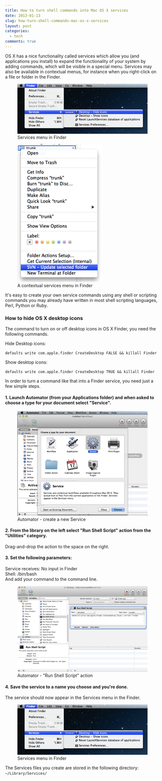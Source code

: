 ```yaml
---
title: How to turn shell commands into Mac OS X services
date: 2013-01-13
slug: how-turn-shell-commands-mac-os-x-services
layout: post
categories:
  - tech
comments: true
---
```


OS X has a nice functionality called services which allow you (and applications you install) to expand the functionality of your system by adding commands, which will be visible in a special menu. Services may also be available in contextual menus, for instance when you right-click on a file or folder in the Finder.

<figure>
  <img src="/images/illustrations/2013-01-13/services_menu.png">
  <figcaption>Services menu in Finder</figcaption>
</figure>

<!-- more -->

<figure>
  <img src="/images/illustrations/2013-01-13/services_context_menu.png">
  <figcaption>A contextual services menu in Finder</figcaption>
</figure>

It's easy to create your own service commands using any shell or scripting commands you may already have written in most shell scripting languages, Perl, Python or Ruby.

### How to hide OS X desktop icons 
The command to turn on or off desktop icons in OS X Finder, you need the following commands.

Hide Desktop icons:

    defaults write com.apple.finder CreateDesktop FALSE && killall Finder

Show desktop icons:

    defaults write com.apple.finder CreateDesktop TRUE && killall Finder

In order to turn a command like that into a Finder service, you need just a few simple steps.

#### 1. Launch Automator (from your Applications folder) and when asked to choose a type for your document select "Service".

<figure>
  <img src="/images/illustrations/2013-01-13/services_automator_create_service.png">
  <figcaption>Automator - create a new Service</figcaption>
</figure>

#### 2. From the library on the left select "Run Shell Script" action from the "Utilities" category. 
Drag-and-drop the action to the space on the right.

#### 3. Set the following parameters:
Service receives: No input in Finder <br />
Shell: /bin/bash <br />
And add your command to the command line.

<figure>
  <img src="/images/illustrations/2013-01-13/services_automator_service.png">
  <figcaption>Automator - "Run Shell Script" action</figcaption>
</figure>

#### 4. Save the service to a name you choose and you're done.
The service should now appear in the Services menu in the Finder.

<figure>
  <img src="/images/illustrations/2013-01-13/services_menu.png">
  <figcaption>Services menu in Finder</figcaption>
</figure>

The Services files you create are stored in the following directory: <br />
`~/Library/Services/`